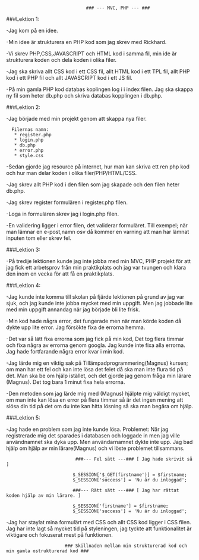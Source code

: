                                   ### --- MVC, PHP --- ###
 ###Lektion 1:
 
-Jag kom på en idee.

-Min idee är strukturera en PHP kod som jag skrev med Rickhard.

-Vi skrev PHP,CSS,JAVASCRIPT och HTML kod i samma fil, min ide är strukturera koden och dela koden i olika filer.

-Jag ska skriva allt CSS kod i ett CSS fil, allt HTML kod i ett TPL fil, allt PHP kod i ett PHP fil och allt JAVASCRIPT kod i ett JS fil.

-På min gamla PHP kod databas koplingen log i i index filen. Jag ska skappa ny fil som heter db.php och skriva databas kopplingen i db.php.

###Lektion 2:

-Jag började med min projekt genom att skappa nya filer.

      Filernas namn:
       * register.php
       * login.php
       * db.php
       * error.php
       * style.css
       
-Sedan gjorde jag resource på internet, hur man kan skriva ett ren php kod och hur man delar koden i olika filer/PHP/HTML/CSS.

-Jag skrev allt PHP kod i den filen som jag skapade och den filen heter db.php.

-Jag skrev register formulären i register.php filen. 

-Loga in formulären skrev jag i login.php filen.

-En validering ligger i error filen, det validerar formuläret.  Till exempel; när man lämnar en e-post,namn osv då kommer en varning
att man har lämnat inputen tom eller skrev fel.

###Lektion 3:

-På tredije lektionen kunde jag inte jobba med min MVC, PHP projekt för att jag fick ett arbetsprov från min praktikplats och jag var
tvungen och klara den inom en vecka för att få en praktikplats.

###Lektion 4:

-Jag kunde inte komma till skolan på fjärde lektionen på grund av jag var sjuk, och jag kunde inte jobba mycket med min uppgift.
Men jag jobbade lite med min uppgift annandag när jag började bli lite frisk. 

-Min kod hade några error, det fungerade men när man körde koden då dykte upp lite error. Jag försökte fixa de errorna hemma.

-Det var så lätt fixa errorna som jag fick på min kod, Det tog flera timmar och fixa några av errorna genom googla. Jag kunde inte 
fixa alla errorna. Jag hade fortfarande några error kvar i min kod.

-Jag lärde mig en viktig sak på Tillämpadprogrammering(Magnus) kursen; om man har ett fel och kan inte lösa det felet då ska man inte 
flura tid på det. Man ska be om hjälp istället, och det gjorde jag genom fråga min lärare (Magnus). Det tog bara 1 minut fixa hela
errorna. 

-Den metoden som jag lärde mig med (Magnus) hjälpte mig väldigt mycket, om man inte kan lösa en error på flera timmar så är det ingen
mening att slösa din tid på det om du inte kan hitta lösning så ska man begära om hjälp.

###Lektion 5:

-Jag hade en problem som jag inte kunde lösa. Problemet: När jag registrerade mig det sparades i databasen och loggade in men jag ville
användnamnet ska dyka upp. Men användarnamnet dykte inte upp. Jag bad hjälp om hjälp av min lärare(Magnus) och vi löste problemet
tillsammans.

                              ###--- Fel sätt ---### [ Jag hade skrivit så ]
                             
                             $_SESSION['$_GET(firstname')] = $firstname;
                             $_SESSION['success'] = 'Nu är du inloggad';

                             ###--- Rätt sätt ---### [ Jag har rättat koden hjälp av min lärare. ]
                             
                             $_SESSION['firstname'] = $firstname;
                             $_SESSION['success'] = 'Nu är du inloggad';
                             
-Jag har staylat mina formulärt med CSS och allt CSS kod ligger i CSS filen. Jag har inte lagt så mycket tid på styleningen, jag tyckte
att funktionalitet är viktigare och fokuserat mest på funktionen.

                          ### Skillnaden mellan min strukturerad kod och min gamla ostrukturerad kod ###
